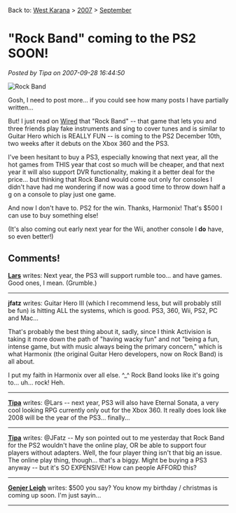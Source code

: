 Back to: [West Karana](/posts/westkarana.md) > [2007](/posts/2007/westkarana.md) > [September](./westkarana.md)
# "Rock Band" coming to the PS2 SOON!

*Posted by Tipa on 2007-09-28 16:44:50*

![Rock Band](http://blog.wired.com/games/images/2007/09/28/rockband256.jpg "Rock Band")

Gosh, I need to post more... if you could see how many posts I have partially written...

But! I just read on [Wired](http://blog.wired.com/games/2007/09/rock-band-price.html) that "Rock Band" -- that game that lets you and three friends play fake instruments and sing to cover tunes and is similar to Guitar Hero which is REALLY FUN -- is coming to the PS2 December 10th, two weeks after it debuts on the Xbox 360 and the PS3.

I've been hesitant to buy a PS3, especially knowing that next year, all the hot games from THIS year that cost so much will be cheaper, and that next year it will also support DVR functionality, making it a better deal for the price... but thinking that Rock Band would come out only for consoles I didn't have had me wondering if now was a good time to throw down half a g on a console to play just one game.

And now I don't have to. PS2 for the win. Thanks, Harmonix! That's $500 I can use to buy something else!

(It's also coming out early next year for the Wii, another console I **do** have, so even better!)
## Comments!

**[Lars](http://mmomentofzen.blogspot.com/)** writes: Next year, the PS3 will support rumble too... and have games. Good ones, I mean. (Grumble.)

---

**jfatz** writes: Guitar Hero III (which I recommend less, but will probably still be fun) is hitting ALL the systems, which is good. PS3, 360, Wii, PS2, PC and Mac...

That's probably the best thing about it, sadly, since I think Activision is taking it more down the path of "having wacky fun" and not "being a fun, intense game, but with music always being the primary concern," which is what Harmonix (the original Guitar Hero developers, now on Rock Band) is all about.

I put my faith in Harmonix over all else. ^\_^ Rock Band looks like it's going to... uh... rock! Heh.

---

**[Tipa](https://chasingdings.com)** writes: @Lars -- next year, PS3 will also have Eternal Sonata, a very cool looking RPG currently only out for the Xbox 360. It really does look like 2008 will be the year of the PS3... finally...

---

**[Tipa](https://chasingdings.com)** writes: @JFatz -- My son pointed out to me yesterday that Rock Band for the PS2 wouldn't have the online play, OR be able to support four players without adapters. Well, the four player thing isn't that big an issue. The online play thing, though... that's a biggy. Might be buying a PS3 anyway -- but it's SO EXPENSIVE! How can people AFFORD this?

---

**[Genjer Leigh](http://www.michaelstuartsalsero.com)** writes: $500 you say? You know my birthday / christmas is coming up soon. I'm just sayin...

---

